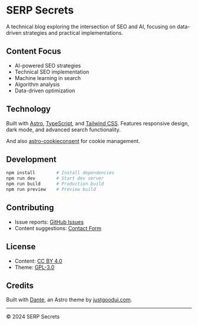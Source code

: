# SERP Secrets

A technical blog exploring the intersection of SEO and AI, focusing on data-driven strategies and practical implementations.

## Content Focus

- AI-powered SEO strategies
- Technical SEO implementation
- Machine learning in search
- Algorithm analysis
- Data-driven optimization

## Technology

Built with [Astro](https://astro.build/), [TypeScript](https://www.typescriptlang.org/), and [Tailwind CSS](https://tailwindcss.com/). Features responsive design, dark mode, and advanced search functionality.

And also [astro-cookieconsent](https://github.com/jop-software/astro-cookieconsent) for cookie management.

## Development

```bash
npm install        # Install dependencies
npm run dev        # Start dev server
npm run build      # Production build
npm run preview    # Preview build
```

## Contributing

- Issue reports: [GitHub Issues](https://github.com/JustGoodUI/dante-astro-theme/issues)
- Content suggestions: [Contact Form](https://www.serp-secrets.com/contact)

## License

- Content: [CC BY 4.0](https://creativecommons.org/licenses/by/4.0/)
- Theme: [GPL-3.0](https://github.com/JustGoodUI/dante-astro-theme/blob/main/LICENSE)

## Credits

Built with [Dante](https://justgoodui.com/), an Astro theme by [justgoodui.com](https://justgoodui.com/).

---

© 2024 SERP Secrets
